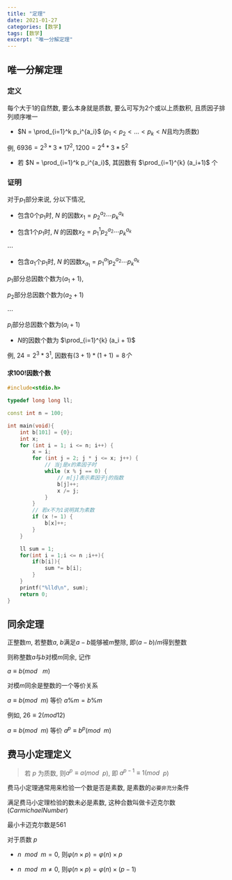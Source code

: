 ```yaml
---
title: "定理"
date: 2021-01-27
categories: [数学]
tags: [数学]
excerpt: "唯一分解定理"
---
```



## 唯一分解定理

### 定义

每个大于$1$的自然数, 要么本身就是质数, 要么可写为$2$个或以上质数积, 且质因子排列顺序唯一

- $N = \prod_{i=1}^k p_i^{a_i}$ ($p_1< p_2 < ...< p_k<N$且均为质数)

例, $6936=2^3*3*17^2, 1200=2^4*3*5^2$

- 若 $N = \prod_{i=1}^k p_i^{a_i}$, 其因数有 $\prod_{i=1}^{k} (a_i+1)$ 个

### 证明

对于$p_1$部分来说, 分以下情况, 

- 包含$0$个$p_1$时, $N$ 的因数$x_1 = p_2^{a_2}\cdots p_k^{a_k}$

- 包含$1$个$p_1$时, $N$ 的因数$x_2 = p_1^{1}p_2^{a_2}\cdots p_k^{a_k}$

$\cdots$

- 包含$a_1$个$p_1$时, $N$ 的因数$x_{a_1} = p_1^{a_1}p_2^{a_2}\cdots p_k^{a_k}$

$p_1$部分总因数个数为$(a_1 + 1)$, 

$p_2$部分总因数个数为$(a_2 + 1)$ 

$\cdots$ 

$p_i$部分总因数个数为$(a_i + 1)$

- $N$的因数个数为 $\prod_{i=1}^{k} (a_i + 1)$

例, $24 = 2 ^ 3 * 3 ^ 1$, 因数有$(3 + 1) * (1 + 1) = 8个$

#### 求100!因数个数

```c++
#include<stdio.h>

typedef long long ll;

const int n = 100;

int main(void){
    int b[101] = {0};
    int x;
    for (int i = 1; i <= n; i++) {
        x = i;
        for (int j = 2; j * j <= x; j++) {
            // 当j是x的素因子时
            while (x % j == 0) {
                // m[j]表示素因子j的指数
                b[j]++;
                x /= j;
            }
        }
        // 若x不为1说明其为素数
        if (x != 1) {
            b[x]++;
        }
    }

    ll sum = 1;
    for(int i = 1;i <= n ;i++){
        if(b[i]){
            sum *= b[i];
        }
    }
    printf("%lld\n", sum);
    return 0;
}
```

## 同余定理

正整数$m$, 若整数$a$, $b$满足$a-b$能够被$m$整除, 即$(a-b)/m$得到整数

则称整数$a$与$b$对模$m$同余, 记作

$a≡b(mod$ &nbsp; $m)$

对模$m$同余是整数的一个等价关系

$a≡b(mod$ &nbsp;$m)$ 等价 $a\%m = b\%m$

例如, $26≡2(mod 12)$

$a≡b(mod$ &nbsp;$m)$ 等价 $a^{p}≡b^{p} (mod$ &nbsp;$m)$

## 费马小定理定义

>若 $p$ 为质数, 则$a^{p}≡a(mod$ &nbsp;$p)$, 即 $a^{p-1}≡1(mod$ &nbsp;$p)$

费马小定理通常用来检验一个数是否是素数, 是素数的`必要非充分`条件

满足费马小定理检验的数未必是素数, 这种合数叫做卡迈克尔数($Carmichael Number$)

最小卡迈克尔数是$561$

对于质数 $p$

- $n$&nbsp; $mod$ &nbsp;$m = 0$, 则$\varphi(n \times p) = \varphi(n) \times p$  

- $n$&nbsp; $mod$ &nbsp;$m \ne 0$, 则$\varphi(n \times p) = \varphi(n) \times (p-1)$